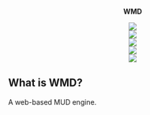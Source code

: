<p align='center'><b>WMD</b></p>
<p align='center'>
<img src='https://img.shields.io/badge/dynamic/json.svg?uri=https://github.com/jackindisguise/WMD/raw/master/package.json&query=$.version&prefix=v&label=version'><br/>
<a href='https://travis-ci.org/jackindisguise/WMD'><img src='https://img.shields.io/travis/jackindisguise/WMD.svg'></a><br/>
<a href='https://coveralls.io/github/jackindisguise/WMD?branch=master'><img src='https://img.shields.io/coveralls/github/jackindisguise/WMD.svg'></a><br/>
<a href='https://jackindisguise.github.io/WMD/index.html'><img src='https://img.shields.io/badge/documentation-jsdoc-blue.svg'></a><br/>
<a href='https://github.com/jackindisguise/WMD'><img src='https://img.shields.io/badge/repository-github-orange.svg'></a>
</p>

## What is WMD?
A web-based MUD engine.
